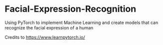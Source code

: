 # Facial-Expression-Recognition
Using PyTorch to implement Machine Learning and create models that can recognize the facial expression of a human

Credits to https://www.learnpytorch.io/
